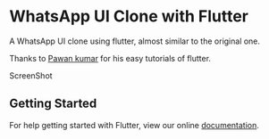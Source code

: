 # WhatsApp UI Clone with Flutter

A WhatsApp UI clone using flutter, almost similar to the original one. 

Thanks to <a href="https://github.com/iampawan">Pawan kumar</a> for his easy tutorials of flutter.

ScreenShot


## Getting Started

For help getting started with Flutter, view our online
[documentation](https://flutter.io/).
